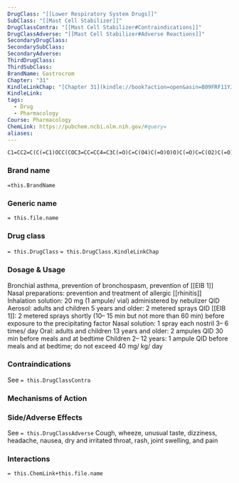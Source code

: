 ```yaml
---
DrugClass: "[[Lower Respiratory System Drugs]]"
SubClass: "[[Mast Cell Stabilizer]]"
DrugClassContra: "[[Mast Cell Stabilizer#Contraindications]]"
DrugClassAdverse: "[[Mast Cell Stabilizer#Adverse Reactions]]"
SecondaryDrugClass: 
SecondarySubClass: 
SecondaryAdverse: 
ThirdDrugClass: 
ThirdSubClass: 
BrandName: Gastrocrom
Chapter: "31"
KindleLinkChap: "[Chapter 31](kindle://book?action=open&asin=B09FRF11YJ&location=16553)"
KindleLink: 
tags:
  - Drug
  - Pharmacology
Course: Pharmacology
ChemLink: https://pubchem.ncbi.nlm.nih.gov/#query=
aliases:
---
```

```smiles
C1=CC2=C(C(=C1)OCC(COC3=CC=CC4=C3C(=O)C=C(O4)C(=O)O)O)C(=O)C=C(O2)C(=O)O
```

### Brand name
`=this.BrandName`

### Generic name
`= this.file.name`

### Drug class 
`= this.DrugClass`
	`= this.DrugClass.KindleLinkChap`

### Dosage & Usage
Bronchial asthma, prevention of bronchospasm, prevention of [[EIB 1]] Nasal preparations: prevention and treatment of allergic [[rhinitis]]
Inhalation solution: 20 mg (1 ampule/ vial) administered by nebulizer QID 
Aerosol: adults and children 5 years and older: 2 metered sprays QID 
[[EIB 1]]: 2 metered sprays shortly (10– 15 min but not more than 60 min) before exposure to the precipitating factor 
Nasal solution: 1 spray each nostril 3– 6 times/ day 
Oral: adults and children 13 years and older: 2 ampules QID 30 min before meals and at bedtime 
Children 2– 12 years: 1 ampule QID before meals and at bedtime; do not exceed 40 mg/ kg/ day


### Contraindications
See `= this.DrugClassContra`

### Mechanisms of Action

### Side/Adverse Effects
See `= this.DrugClassAdverse`
Cough, wheeze, unusual taste, dizziness, headache, nausea, dry and irritated throat, rash, joint swelling, and pain

### Interactions

`= this.ChemLink+this.file.name`

